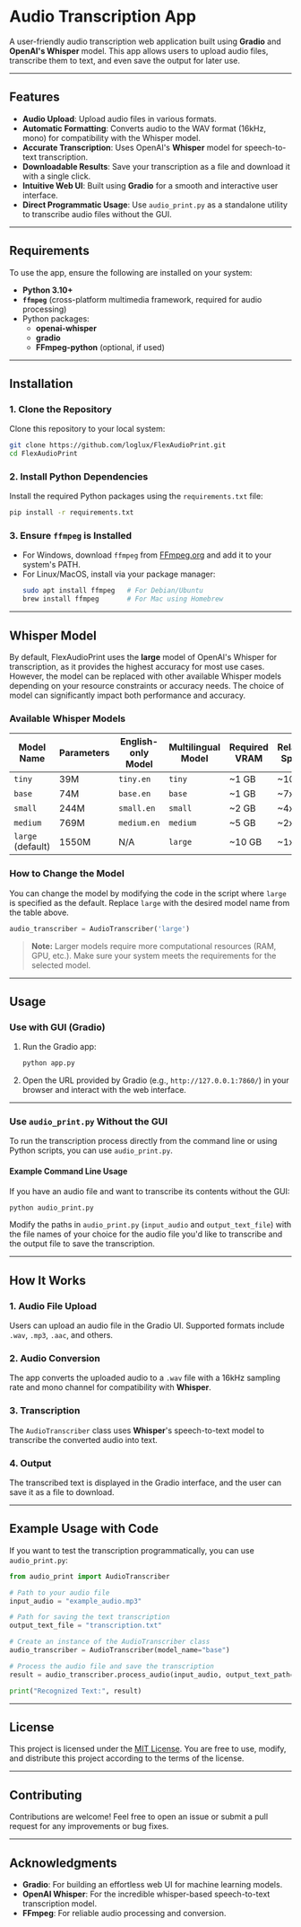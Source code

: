 # Audio Transcription App

A user-friendly audio transcription web application built using **Gradio** and **OpenAI's Whisper** model. This app allows users to upload audio files, transcribe them to text, and even save the output for later use.

---

## Features
- **Audio Upload**: Upload audio files in various formats.
- **Automatic Formatting**: Converts audio to the WAV format (16kHz, mono) for compatibility with the Whisper model.
- **Accurate Transcription**: Uses OpenAI's **Whisper** model for speech-to-text transcription.
- **Downloadable Results**: Save your transcription as a file and download it with a single click.
- **Intuitive Web UI**: Built using **Gradio** for a smooth and interactive user interface.
- **Direct Programmatic Usage**: Use `audio_print.py` as a standalone utility to transcribe audio files without the GUI.

---

## Requirements

To use the app, ensure the following are installed on your system:
- **Python 3.10+**
- **`ffmpeg`** (cross-platform multimedia framework, required for audio processing)
- Python packages:
  - **openai-whisper**
  - **gradio**
  - **FFmpeg-python** (optional, if used)

---

## Installation

### 1. Clone the Repository
Clone this repository to your local system:
```bash
git clone https://github.com/loglux/FlexAudioPrint.git
cd FlexAudioPrint
```

### 2. Install Python Dependencies
Install the required Python packages using the `requirements.txt` file:
```bash
pip install -r requirements.txt
```

### 3. Ensure `ffmpeg` is Installed
- For Windows, download `ffmpeg` from [FFmpeg.org](https://ffmpeg.org/download.html) and add it to your system's PATH.
- For Linux/MacOS, install via your package manager:
  ```bash
  sudo apt install ffmpeg   # For Debian/Ubuntu
  brew install ffmpeg       # For Mac using Homebrew
  ```

---
## Whisper Model

By default, FlexAudioPrint uses the **large** model of OpenAI's Whisper for transcription, as it provides the highest accuracy for most use cases. However, the model can be replaced with other available Whisper models depending on your resource constraints or accuracy needs. The choice of model can significantly impact both performance and accuracy.

### Available Whisper Models

| Model Name   | Parameters | English-only Model | Multilingual Model | Required VRAM | Relative Speed |
|--------------|------------|--------------------|--------------------|---------------|----------------|
| `tiny`       | 39M        | `tiny.en`          | `tiny`             | ~1 GB         | ~10x           |
| `base`       | 74M        | `base.en`          | `base`             | ~1 GB         | ~7x            |
| `small`      | 244M       | `small.en`         | `small`            | ~2 GB         | ~4x            |
| `medium`     | 769M       | `medium.en`        | `medium`           | ~5 GB         | ~2x            |
| `large` (default) | 1550M | N/A                | `large`            | ~10 GB        | ~1x            |

### How to Change the Model

You can change the model by modifying the code in the script where `large` is specified as the default. Replace `large` with the desired model name from the table above.

```python
audio_transcriber = AudioTranscriber('large')
```

> **Note:** Larger models require more computational resources (RAM, GPU, etc.). Make sure your system meets the requirements for the selected model.

---

## Usage

### Use with GUI (Gradio)
1. Run the Gradio app:
   ```bash
   python app.py
   ```

2. Open the URL provided by Gradio (e.g., `http://127.0.0.1:7860/`) in your browser and interact with the web interface.

---

### Use `audio_print.py` Without the GUI
To run the transcription process directly from the command line or using Python scripts, you can use `audio_print.py`.

#### Example Command Line Usage
If you have an audio file and want to transcribe its contents without the GUI:
```bash
python audio_print.py
```

Modify the paths in `audio_print.py` (`input_audio` and `output_text_file`) with the file names of your choice for the audio file you'd like to transcribe and the output file to save the transcription.

---

## How It Works

### 1. **Audio File Upload**
Users can upload an audio file in the Gradio UI. Supported formats include `.wav`, `.mp3`, `.aac`, and others.

### 2. **Audio Conversion**
The app converts the uploaded audio to a `.wav` file with a 16kHz sampling rate and mono channel for compatibility with **Whisper**.

### 3. **Transcription**
The `AudioTranscriber` class uses **Whisper**'s speech-to-text model to transcribe the converted audio into text.

### 4. **Output**
The transcribed text is displayed in the Gradio interface, and the user can save it as a file to download.

---

## Example Usage with Code
If you want to test the transcription programmatically, you can use `audio_print.py`:
```python
from audio_print import AudioTranscriber

# Path to your audio file
input_audio = "example_audio.mp3"

# Path for saving the text transcription
output_text_file = "transcription.txt"

# Create an instance of the AudioTranscriber class
audio_transcriber = AudioTranscriber(model_name="base")

# Process the audio file and save the transcription
result = audio_transcriber.process_audio(input_audio, output_text_path=output_text_file)

print("Recognized Text:", result)
```

---

## License

This project is licensed under the [MIT License](LICENSE). You are free to use, modify, and distribute this project according to the terms of the license.

---

## Contributing

Contributions are welcome! Feel free to open an issue or submit a pull request for any improvements or bug fixes.

---

## Acknowledgments

- **Gradio**: For building an effortless web UI for machine learning models.
- **OpenAI Whisper**: For the incredible whisper-based speech-to-text transcription model.
- **FFmpeg**: For reliable audio processing and conversion.

